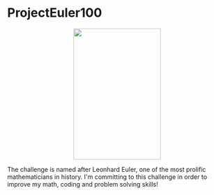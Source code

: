 # ProjectEuler100

<p align="center">
  <img width="200" height="300" src="https://upload.wikimedia.org/wikipedia/commons/0/03/Leonhard_Euler_by_Handmann.png">
</p>

The challenge is named after Leonhard Euler, one of the most prolific mathematicians in history. I'm committing to this challenge in order to improve my math, coding and problem solving skills!
